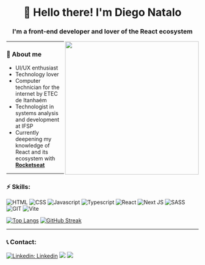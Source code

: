 <h1 align='center'>👋 Hello there! I'm Diego Natalo</h1>
<h3 align='center'>I'm a front-end developer and lover of the <strong>React</strong> ecosystem</h3>
<img align='right' src='https://raw.githubusercontent.com/MicaelliMedeiros/micaellimedeiros/master/image/computer-illustration.png' width='350' heigth='350'/>

---

### 📌 About me
- UI/UX enthusiast
- Technology lover
- Computer technician for the internet by ETEC de Itanhaém
- Technologist in systems analysis and development at IFSP
- Currently deepening my knowledge of React and its ecosystem with <strong>[Rocketseat](https://www.rocketseat.com.br/)</strong>

---
### ⚡ Skills:

![HTML](https://img.shields.io/badge/HTML5-0D1117?style=for-the-badge&logo=html5&logoColor=orange)
![CSS](https://img.shields.io/badge/CSS3-0D1117?style=for-the-badge&logo=css3&logoColor=dodgerblue)
![Javascript](https://img.shields.io/badge/JavaScript-0D1117?style=for-the-badge&logo=JavaScript&logoColor=gold)
![Typescript](https://img.shields.io/badge/TypeScript-0D1117?style=for-the-badge&logo=typescript&logoColor=dodgerblue)
![React](https://img.shields.io/badge/React-0D1117?style=for-the-badge&logo=react&logoColor=cyan)
![Next JS](https://img.shields.io/badge/Next-0D1117?style=for-the-badge&logo=next.js&logoColor=white)
![SASS](https://img.shields.io/badge/Sass-0D1117?style=for-the-badge&logo=sass&logoColor=palevioletred)
![GIT](https://img.shields.io/badge/GIT-0D1117?style=for-the-badge&logo=git&logoColor=red)
![Vite](https://img.shields.io/badge/vite-0D1117?style=for-the-badge&logo=vite&logoColor=mediumaquamarine)

[![Top Langs](https://github-readme-stats-kerneldn.vercel.app//api/top-langs/?username=diegonatalo&layout=compact&theme=github_dark&hide_border=true)](https://github.com/anuraghazra/github-readme-stats)
[![GitHub Streak](https://streak-stats.demolab.com?user=diegonatalo&theme=dark&hide_border=true&locale=pt_BR&date_format=j%2Fn%5B%2FY%5D)](https://git.io/streak-stats)

---

### 📞 Contact:
[![Linkedin: Linkedin](https://img.shields.io/badge/-Diego%20Natalo-blue?style=flat&logo=Linkedin&logoColor=white&link=https://www.linkedin.com/in/diego-natalo/)](https://www.linkedin.com/in/diego-natalo/)
![](https://img.shields.io/badge/-diegonatalo@gmail.com-EA4335?logo=gmail&logoColor=white&style=flat)
![](https://img.shields.io/github/followers/diegonatalo?label=Follow%20Me&style=social)
